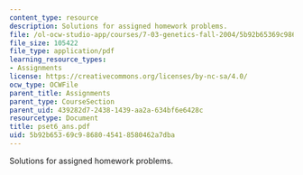 ```yaml
---
content_type: resource
description: Solutions for assigned homework problems.
file: /ol-ocw-studio-app/courses/7-03-genetics-fall-2004/5b92b65369c9868045418580462a7dba_pset6_ans.pdf
file_size: 105422
file_type: application/pdf
learning_resource_types:
- Assignments
license: https://creativecommons.org/licenses/by-nc-sa/4.0/
ocw_type: OCWFile
parent_title: Assignments
parent_type: CourseSection
parent_uid: 439282d7-2438-1439-aa2a-634bf6e6428c
resourcetype: Document
title: pset6_ans.pdf
uid: 5b92b653-69c9-8680-4541-8580462a7dba
---
```

Solutions for assigned homework problems.